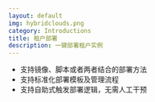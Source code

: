```yaml
---
layout: default
img: hybridclouds.png
category: Introductions
title: 租户部署
description: 一键部署租户实例
---
```


 * 支持镜像、脚本或者两者结合的部署方法
 * 支持标准化部署模板及管理流程
 * 支持自助式触发部署逻辑，无需人工干预
